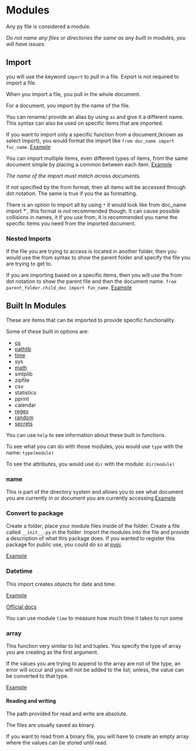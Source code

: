 # Modules

Any py file is considered a module.

*Do not name any files or directories the same as any built in modules, you will have issues.*

## Import

you will use the keyword `import` to pull in a file. Export is not required to import a file.

When you import a file, you pull in the whole document.

For a document, you import by the name of the file.

You can rename/ provide an alias by using `as` and give it a different name. This syntax can also be used on specific items that are imported.

If you want to import only a specific function from a document,(known as select import), you would format the import like `from doc_name import fuc_name`. [Example](../Examples/Modules/module_two.py)

You can import multiple items, even different types of items, from the same document simple by placing a common between each item. [Example](../Examples/Modules/main.py)

*The name of the import must match across documents.*

If not specified by the from format, then all items will be accessed  through dot notation. The same is true if you the as formatting.

There is an option to import all by using `*` it would look like from doc_name import *`, this format is not recommended though. It can cause possible collisions in names, it if you use from, it is recommended you name the specific items you need from the imported document.

### Nested Imports

If the file you are trying to access is located in another folder, then you would use the from syntax to show the parent folder and specify the file you are trying to get to.

If you are importing based on a specific items, then you will use the from dot notation to show the parent file and then the document name. `from parent_folder.child_doc import fun_name`. [Example](../Examples/Modules/main.py)

## Built In Modules

These are items that can be imported to provide specific functionality.

Some of these built in options are:

- [os](./Files.md/#os)
- [pathlib](./Files.md/#pathlib)
- [time](./Modules.md/#datetime)
- sys
- [math](../Examples/Modules/math_mod.py)
- smtplib
- zipfile
- csv
- statistics
- pprint
- calendar
- [regex](../Examples/Modules/reg_exp.py)
- [random](../Examples/Modules/random_run.py)
- [secrets](../Examples/Modules/secerts_mod.py)

You can use `help` to see information about these built in functions.

To see what you can do with those modules, you would use `type` with the name: `type(module)`

To see the attributes, you would use `dir` with the module: `dir(module)`

### __name__

This is part of the directory system and allows you to see what document you are currently in or document you are currently accessing.[Example](../Examples/Modules/main.py)

### Convert to package

Create a folder, place your module files inside of the folder. Create a file called `__init__.py` in the folder. Import the modules into the file and provide a description of what this package does. If you wanted to register this package for public use, you could do so at [pypi](www.pypi.org).

[Example](../Examples/Modules/my_package/)

### Datetime

This import creates objects for date and time.

[Example](../Examples/Modules/date_time.py)

[Official docs](https://docs.python.org/3/library/datetime.html)

You can use module `time` to measure how much time it takes to run some

### array

This function very similar to list and tuples. You specify the type of array you are creating as the first argument.

If the values you are trying to append to the array are not of the type, an error will occur and you will not be added to the list; unless, the value can be converted to that type.

[Example](../Examples/Modules/array_mod.py)

#### Reading and writing

The path provided for read and write are absolute.

The files are usually saved as binary.

If you want to read from a binary file, you will have to create an empty array where the values can be stored until read.
